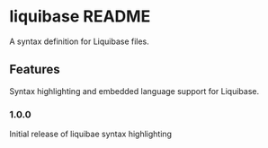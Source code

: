 # liquibase README

A syntax definition for Liquibase files.

## Features

Syntax highlighting and embedded language support for Liquibase.

### 1.0.0

Initial release of liquibae syntax highlighting